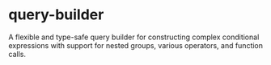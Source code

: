 # query-builder
A flexible and type-safe query builder for constructing complex conditional expressions with support for nested groups, various operators, and function calls.

